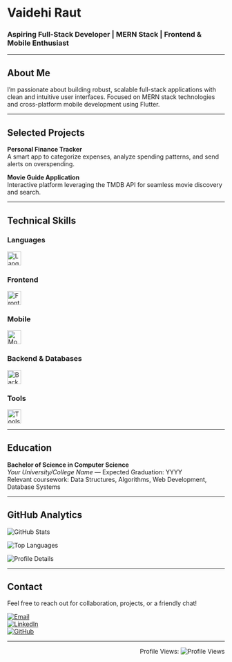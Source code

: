 # Vaidehi Raut

### Aspiring Full-Stack Developer | MERN Stack | Frontend & Mobile Enthusiast

---

## About Me

I’m passionate about building robust, scalable full-stack applications with clean and intuitive user interfaces. Focused on MERN stack technologies and cross-platform mobile development using Flutter.

---

## Selected Projects

**Personal Finance Tracker**  
A smart app to categorize expenses, analyze spending patterns, and send alerts on overspending.

**Movie Guide Application**  
Interactive platform leveraging the TMDB API for seamless movie discovery and search.

---

## Technical Skills

### Languages  
<img src="https://skillicons.dev/icons?i=c,cpp,java,python,js" height="32" alt="Languages" />

### Frontend  
<img src="https://skillicons.dev/icons?i=html,css,react,tailwind,bootstrap" height="32" alt="Frontend" />

### Mobile  
<img src="https://skillicons.dev/icons?i=flutter" height="32" alt="Mobile" />

### Backend & Databases  
<img src="https://skillicons.dev/icons?i=nodejs,express,mongodb,mysql" height="32" alt="Backend" />

### Tools  
<img src="https://skillicons.dev/icons?i=git,github,vscode,figma,canva" height="32" alt="Tools" />

---

## Education

**Bachelor of Science in Computer Science**  
*Your University/College Name* — Expected Graduation: YYYY  
Relevant coursework: Data Structures, Algorithms, Web Development, Database Systems

---

## GitHub Analytics

![GitHub Stats](https://github-readme-stats.vercel.app/api?username=vaidehi310705&show_icons=true&theme=dark&hide_title=true&count_private=true&hide=prs)

![Top Languages](https://github-readme-stats.vercel.app/api/top-langs/?username=vaidehi310705&layout=compact&theme=dark)

![Profile Details](https://github-profile-summary-cards.vercel.app/api/cards/profile-details?username=vaidehi310705&theme=dark)

---

## Contact

Feel free to reach out for collaboration, projects, or a friendly chat!

[![Email](https://img.shields.io/badge/Email-D14836?style=flat&logo=gmail&logoColor=white)](mailto:vaidehiraut21@gmail.com)  
[![LinkedIn](https://img.shields.io/badge/LinkedIn-0A66C2?style=flat&logo=linkedin&logoColor=white)](https://linkedin.com/in/vaidehi-raut-9563052b9/)  
[![GitHub](https://img.shields.io/badge/GitHub-181717?style=flat&logo=github&logoColor=white)](https://github.com/vaidehi310705)

---

<p align="right">Profile Views:  
  <img src="https://komarev.com/ghpvc/?username=vaidehi310705&style=flat-square&color=blue" alt="Profile Views" />
</p>
